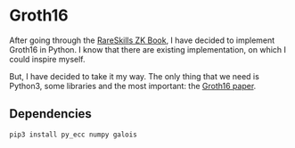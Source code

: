 # Groth16

After going through the [RareSkills ZK Book](https://github.com/zigtur/Rareskills-ZK-book),
I have decided to implement Groth16 in Python.
I know that there are existing implementation, on which I could inspire myself.

But, I have decided to take it my way.
The only thing that we need is Python3, some libraries and the most important: the [Groth16 paper](https://eprint.iacr.org/2016/260.pdf).

## Dependencies
```
pip3 install py_ecc numpy galois
```



